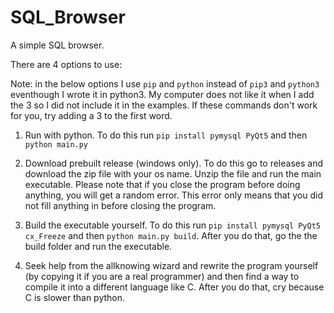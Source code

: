 # SQL_Browser

A simple SQL browser.

There are 4 options to use:

Note: in the below options I use `pip` and `python` instead of `pip3` and `python3` eventhough I wrote it in python3. My computer does not like 
it when I add the 3 so I did not include it in the examples. If these commands don't work for you, try adding a 3 to the first word.

1. Run with python. To do this run `pip install pymysql PyQt5` and then `python main.py`

2. Download prebuilt release (windows only). To do this go to releases and download the zip file with your os name. Unzip the file and run the main executable.
Please note that if you close the program before doing anything, you will get a random error. This error only means that you did not fill anything
in before closing the program.

3. Build the executable yourself. To do this run `pip install pymysql PyQt5 cx_Freeze` and then `python main.py build`. After you do that, go the the 
build folder and run the executable.

4. Seek help from the allknowing wizard and rewrite the program yourself (by copying it if you are a real programmer) and then find a way to compile it into a
different language like C. After you do that, cry because C is slower than python.
